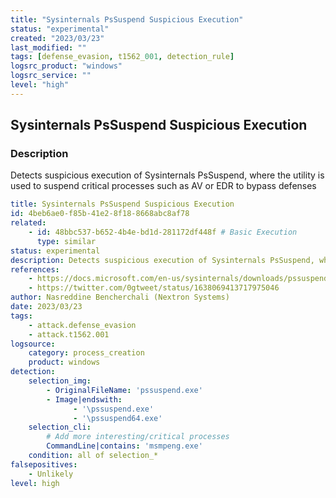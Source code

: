```yaml
---
title: "Sysinternals PsSuspend Suspicious Execution"
status: "experimental"
created: "2023/03/23"
last_modified: ""
tags: [defense_evasion, t1562_001, detection_rule]
logsrc_product: "windows"
logsrc_service: ""
level: "high"
---
```


## Sysinternals PsSuspend Suspicious Execution

### Description

Detects suspicious execution of Sysinternals PsSuspend, where the utility is used to suspend critical processes such as AV or EDR to bypass defenses

```yml
title: Sysinternals PsSuspend Suspicious Execution
id: 4beb6ae0-f85b-41e2-8f18-8668abc8af78
related:
    - id: 48bbc537-b652-4b4e-bd1d-281172df448f # Basic Execution
      type: similar
status: experimental
description: Detects suspicious execution of Sysinternals PsSuspend, where the utility is used to suspend critical processes such as AV or EDR to bypass defenses
references:
    - https://docs.microsoft.com/en-us/sysinternals/downloads/pssuspend
    - https://twitter.com/0gtweet/status/1638069413717975046
author: Nasreddine Bencherchali (Nextron Systems)
date: 2023/03/23
tags:
    - attack.defense_evasion
    - attack.t1562.001
logsource:
    category: process_creation
    product: windows
detection:
    selection_img:
        - OriginalFileName: 'pssuspend.exe'
        - Image|endswith:
              - '\pssuspend.exe'
              - '\pssuspend64.exe'
    selection_cli:
        # Add more interesting/critical processes
        CommandLine|contains: 'msmpeng.exe'
    condition: all of selection_*
falsepositives:
    - Unlikely
level: high

```
